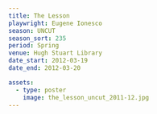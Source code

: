 ```yaml
---
title: The Lesson
playwright: Eugene Ionesco
season: UNCUT
season_sort: 235
period: Spring
venue: Hugh Stuart Library
date_start: 2012-03-19
date_end: 2012-03-20

assets:
  - type: poster
    image: the_lesson_uncut_2011-12.jpg
---
```

